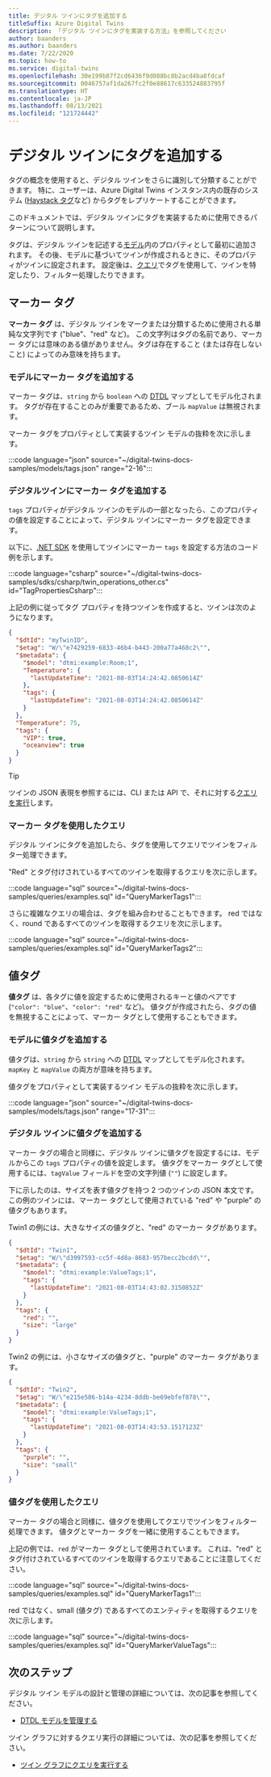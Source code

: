 ```yaml
---
title: デジタル ツインにタグを追加する
titleSuffix: Azure Digital Twins
description: 「デジタル ツインにタグを実装する方法」を参照してください
author: baanders
ms.author: baanders
ms.date: 7/22/2020
ms.topic: how-to
ms.service: digital-twins
ms.openlocfilehash: 30e199b87f2cd6436f9d088bc8b2acd4ba8fdcaf
ms.sourcegitcommit: 0046757af1da267fc2f0e88617c633524883795f
ms.translationtype: HT
ms.contentlocale: ja-JP
ms.lasthandoff: 08/13/2021
ms.locfileid: "121724442"
---
```

# <a name="add-tags-to-digital-twins"></a>デジタル ツインにタグを追加する 

タグの概念を使用すると、デジタル ツインをさらに識別して分類することができます。 特に、ユーザーは、Azure Digital Twins インスタンス内の既存のシステム ([Haystack タグ](https://project-haystack.org/doc/appendix/tags)など) からタグをレプリケートすることができます。 

このドキュメントでは、デジタル ツインにタグを実装するために使用できるパターンについて説明します。

タグは、デジタル ツインを記述する[モデル](concepts-models.md)内のプロパティとして最初に追加されます。 その後、モデルに基づいてツインが作成されるときに、そのプロパティがツインに設定されます。 設定後は、[クエリ](concepts-query-language.md)でタグを使用して、ツインを特定したり、フィルター処理したりできます。

## <a name="marker-tags"></a>マーカー タグ 

**マーカー タグ** は、デジタル ツインをマークまたは分類するために使用される単純な文字列です ("blue"、"red" など)。 この文字列はタグの名前であり、マーカー タグには意味のある値がありません。タグは存在すること (または存在しないこと) によってのみ意味を持ちます。 

### <a name="add-marker-tags-to-model"></a>モデルにマーカー タグを追加する 

マーカー タグは、`string` から `boolean` への [DTDL](https://github.com/Azure/opendigitaltwins-dtdl/blob/master/DTDL/v2/dtdlv2.md) マップとしてモデル化されます。 タグが存在することのみが重要であるため、ブール `mapValue` は無視されます。 

マーカー タグをプロパティとして実装するツイン モデルの抜粋を次に示します。

:::code language="json" source="~/digital-twins-docs-samples/models/tags.json" range="2-16":::

### <a name="add-marker-tags-to-digital-twins"></a>デジタルツインにマーカー タグを追加する

`tags` プロパティがデジタル ツインのモデルの一部となったら、このプロパティの値を設定することによって、デジタル ツインにマーカー タグを設定できます。 

以下に、[.NET SDK](/dotnet/api/overview/azure/digitaltwins/client?view=azure-dotnet&preserve-view=true) を使用してツインにマーカー `tags` を設定する方法のコード例を示します。

:::code language="csharp" source="~/digital-twins-docs-samples/sdks/csharp/twin_operations_other.cs" id="TagPropertiesCsharp":::

上記の例に従ってタグ プロパティを持つツインを作成すると、ツインは次のようになります。

```JSON
{
  "$dtId": "myTwinID",
  "$etag": "W/\"e7429259-6833-46b4-b443-200a77a468c2\"",
  "$metadata": {
    "$model": "dtmi:example:Room;1",
    "Temperature": {
      "lastUpdateTime": "2021-08-03T14:24:42.0850614Z"
    },
    "tags": {
      "lastUpdateTime": "2021-08-03T14:24:42.0850614Z"
    }
  },
  "Temperature": 75,
  "tags": {
    "VIP": true,
    "oceanview": true
  }
}
```

>[!TIP]
> ツインの JSON 表現を参照するには、CLI または API で、それに対する[クエリを実行](how-to-query-graph.md)します。

### <a name="query-with-marker-tags"></a>マーカー タグを使用したクエリ

デジタル ツインにタグを追加したら、タグを使用してクエリでツインをフィルター処理できます。 

"Red" とタグ付けされているすべてのツインを取得するクエリを次に示します。 

:::code language="sql" source="~/digital-twins-docs-samples/queries/examples.sql" id="QueryMarkerTags1":::

さらに複雑なクエリの場合は、タグを組み合わせることもできます。 red ではなく、round であるすべてのツインを取得するクエリを次に示します。 

:::code language="sql" source="~/digital-twins-docs-samples/queries/examples.sql" id="QueryMarkerTags2":::

## <a name="value-tags"></a>値タグ 

**値タグ** は、各タグに値を設定するために使用されるキーと値のペアです (`"color": "blue"`、`"color": "red"` など)。 値タグが作成されたら、タグの値を無視することによって、マーカー タグとして使用することもできます。 

### <a name="add-value-tags-to-model"></a>モデルに値タグを追加する 

値タグは、`string` から `string` への [DTDL](https://github.com/Azure/opendigitaltwins-dtdl/blob/master/DTDL/v2/dtdlv2.md) マップとしてモデル化されます。 `mapKey` と `mapValue` の両方が意味を持ちます。 

値タグをプロパティとして実装するツイン モデルの抜粋を次に示します。

:::code language="json" source="~/digital-twins-docs-samples/models/tags.json" range="17-31":::

### <a name="add-value-tags-to-digital-twins"></a>デジタル ツインに値タグを追加する

マーカー タグの場合と同様に、デジタル ツインに値タグを設定するには、モデルからこの `tags` プロパティの値を設定します。 値タグをマーカー タグとして使用するには、`tagValue` フィールドを空の文字列値 (`""`) に設定します。 

下に示したのは、サイズを表す値タグを持つ 2 つのツインの JSON 本文です。 この例のツインには、マーカー タグとして使用されている "red" や "purple" の値タグもあります。

Twin1 の例には、大きなサイズの値タグと、"red" のマーカー タグがあります。

```JSON
{
  "$dtId": "Twin1",
  "$etag": "W/\"d3997593-cc5f-4d8a-8683-957becc2bcdd\"",
  "$metadata": {
    "$model": "dtmi:example:ValueTags;1",
    "tags": {
      "lastUpdateTime": "2021-08-03T14:43:02.3150852Z"
    }
  },
  "tags": {
    "red": "",
    "size": "large"
  }
}
```

Twin2 の例には、小さなサイズの値タグと、"purple" のマーカー タグがあります。
```JSON
{
  "$dtId": "Twin2",
  "$etag": "W/\"e215e586-b14a-4234-8ddb-be69ebfef878\"",
  "$metadata": {
    "$model": "dtmi:example:ValueTags;1",
    "tags": {
      "lastUpdateTime": "2021-08-03T14:43:53.1517123Z"
    }
  },
  "tags": {
    "purple": "",
    "size": "small"
  }
}
```

### <a name="query-with-value-tags"></a>値タグを使用したクエリ

マーカー タグの場合と同様に、値タグを使用してクエリでツインをフィルター処理できます。 値タグとマーカー タグを一緒に使用することもできます。

上記の例では、`red` がマーカー タグとして使用されています。 これは、"red" とタグ付けされているすべてのツインを取得するクエリであることに注意してください。 

:::code language="sql" source="~/digital-twins-docs-samples/queries/examples.sql" id="QueryMarkerTags1":::

red ではなく、small (値タグ) であるすべてのエンティティを取得するクエリを次に示します。 

:::code language="sql" source="~/digital-twins-docs-samples/queries/examples.sql" id="QueryMarkerValueTags":::

## <a name="next-steps"></a>次のステップ

デジタル ツイン モデルの設計と管理の詳細については、次の記事を参照してください。
* [DTDL モデルを管理する](how-to-manage-model.md)

ツイン グラフに対するクエリ実行の詳細については、次の記事を参照してください。
* [ツイン グラフにクエリを実行する](how-to-query-graph.md)
